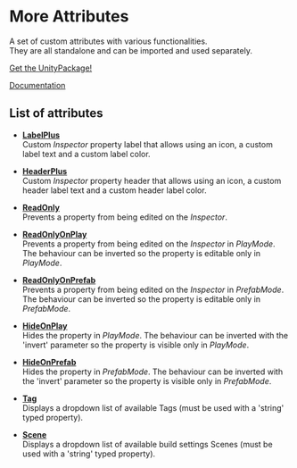 # More Attributes

A set of custom attributes with various functionalities.<BR/>
They are all standalone and can be imported and used separately.

[Get the UnityPackage!](https://github.com/kevincastejon/Unity-MoreAttributes/releases/download/1.0.0/KevinCastejon.MoreAttributes.unitypackage)

[Documentation](https://kevincastejon.github.io/Unity-MoreAttributes/)


## List of attributes

- [**LabelPlus**](/Assets/KevinCastejon/MoreAttributes/Documentation/LabelPlus/readme.md)<BR/>
Custom *Inspector* property label that allows using an icon, a custom label text and a custom label color.

- [**HeaderPlus**](/Assets/KevinCastejon/MoreAttributes/Documentation/HeaderPlus/readme.md)<BR/>
Custom *Inspector* property header that allows using an icon, a custom header label text and a custom header label color.

- [**ReadOnly**](/Assets/KevinCastejon/MoreAttributes/Documentation/ReadOnly/readme.md)<BR/>
Prevents a property from being edited on the *Inspector*.

- [**ReadOnlyOnPlay**](/Assets/KevinCastejon/MoreAttributes/Documentation/ReadOnlyOnPlay/readme.md)<BR/>
Prevents a property from being edited on the *Inspector* in *PlayMode*. The behaviour can be inverted so the property is editable only in *PlayMode*.

- [**ReadOnlyOnPrefab**](/Assets/KevinCastejon/MoreAttributes/Documentation/ReadOnlyOnPrefab/readme.md)<BR/>
Prevents a property from being edited on the *Inspector* in *PrefabMode*. The behaviour can be inverted so the property is editable only in *PrefabMode*.

- [**HideOnPlay**](/Assets/KevinCastejon/MoreAttributes/Documentation/HideOnPlay/readme.md)<BR/>
Hides the property in *PlayMode*. The behaviour can be inverted with the 'invert' parameter so the property is visible only in *PlayMode*.

- [**HideOnPrefab**](/Assets/KevinCastejon/MoreAttributes/Documentation/HideOnPrefab/readme.md)<BR/>
Hides the property in *PrefabMode*. The behaviour can be inverted with the 'invert' parameter so the property is visible only in *PrefabMode*.

- [**Tag**](/Assets/KevinCastejon/MoreAttributes/Documentation/Tag/readme.md)<BR/>
Displays a dropdown list of available Tags (must be used with a 'string' typed property).

- [**Scene**](/Assets/KevinCastejon/MoreAttributes/Documentation/Scene/readme.md)<BR/>
Displays a dropdown list of available build settings Scenes (must be used with a 'string' typed property).
